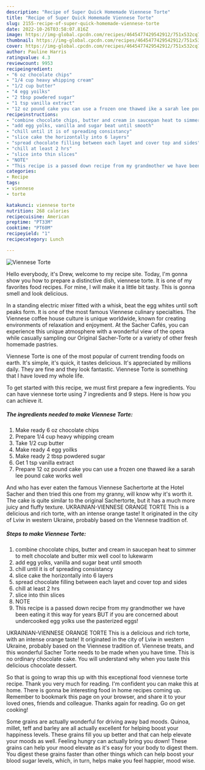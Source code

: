 ```yaml
---
description: "Recipe of Super Quick Homemade Viennese Torte"
title: "Recipe of Super Quick Homemade Viennese Torte"
slug: 2155-recipe-of-super-quick-homemade-viennese-torte
date: 2022-10-26T03:58:07.816Z
image: https://img-global.cpcdn.com/recipes/4645477429542912/751x532cq70/viennese-torte-recipe-main-photo.jpg
thumbnail: https://img-global.cpcdn.com/recipes/4645477429542912/751x532cq70/viennese-torte-recipe-main-photo.jpg
cover: https://img-global.cpcdn.com/recipes/4645477429542912/751x532cq70/viennese-torte-recipe-main-photo.jpg
author: Pauline Harris
ratingvalue: 4.3
reviewcount: 9953
recipeingredient:
- "6 oz chocolate chips"
- "1/4 cup heavy whipping cream"
- "1/2 cup butter"
- "4 egg yoilks"
- "2 tbsp powdered sugar"
- "1 tsp vanilla extract"
- "12 oz pound cake you can use a frozen one thawed ike a sarah lee pound cake works well"
recipeinstructions:
- "combine chocolate chips, butter and cream in saucepan heat to simmer to melt chocolate and butter mix well  cool to lukewarm"
- "add egg yolks, vanilla and sugar beat until smooth"
- "chill until it is of spreading consistancy"
- "slice cake the horizontally into 6 layers"
- "spread chocolate filling between each layet and cover top and sides"
- "chill at least 2 hrs"
- "slice into thin slices"
- "NOTE"
- "This recipe is a passed down recipe from my grandmother we have been eating it this way for years BUT if you are concerned about undercooked egg yolks use the pasterized eggs!"
categories:
- Recipe
tags:
- viennese
- torte

katakunci: viennese torte 
nutrition: 268 calories
recipecuisine: American
preptime: "PT33M"
cooktime: "PT60M"
recipeyield: "1"
recipecategory: Lunch

---
```



![Viennese Torte](https://img-global.cpcdn.com/recipes/4645477429542912/751x532cq70/viennese-torte-recipe-main-photo.jpg)

Hello everybody, it's Drew, welcome to my recipe site. Today, I'm gonna show you how to prepare a distinctive dish, viennese torte. It is one of my favorites food recipes. For mine, I will make it a little bit tasty. This is gonna smell and look delicious.

In a standing electric mixer fitted with a whisk, beat the egg whites until soft peaks form. It is one of the most famous Viennese culinary specialties. The Viennese coffee house culture is unique worldwide, known for creating environments of relaxation and enjoyment. At the Sacher Cafés, you can experience this unique atmosphere with a wonderful view of the opera while casually sampling our Original Sacher-Torte or a variety of other fresh homemade pastries.

Viennese Torte is one of the most popular of current trending foods on earth. It's simple, it's quick, it tastes delicious. It's appreciated by millions daily. They are fine and they look fantastic. Viennese Torte is something that I have loved my whole life.


To get started with this recipe, we must first prepare a few ingredients. You can have viennese torte using 7 ingredients and 9 steps. Here is how you can achieve it.

<!--inarticleads1-->

##### The ingredients needed to make Viennese Torte:

1. Make ready 6 oz chocolate chips
1. Prepare 1/4 cup heavy whipping cream
1. Take 1/2 cup butter
1. Make ready 4 egg yoilks
1. Make ready 2 tbsp powdered sugar
1. Get 1 tsp vanilla extract
1. Prepare 12 oz pound cake you can use a frozen one thawed ike a sarah lee pound cake works well


And who has ever eaten the famous Viennese Sachertorte at the Hotel Sacher and then tried this one from my granny, will know why it&#39;s worth it. The cake is quite similar to the original Sachertorte, but it has a much more juicy and fluffy texture. UKRAINIAN-VIENNESE ORANGE TORTE This is a delicious and rich torte, with an intense orange taste! It originated in the city of Lviw in western Ukraine, probably based on the Viennese tradition of. 

<!--inarticleads2-->

##### Steps to make Viennese Torte:

1. combine chocolate chips, butter and cream in saucepan heat to simmer to melt chocolate and butter mix well  cool to lukewarm
1. add egg yolks, vanilla and sugar beat until smooth
1. chill until it is of spreading consistancy
1. slice cake the horizontally into 6 layers
1. spread chocolate filling between each layet and cover top and sides
1. chill at least 2 hrs
1. slice into thin slices
1. NOTE
1. This recipe is a passed down recipe from my grandmother we have been eating it this way for years BUT if you are concerned about undercooked egg yolks use the pasterized eggs!


UKRAINIAN-VIENNESE ORANGE TORTE This is a delicious and rich torte, with an intense orange taste! It originated in the city of Lviw in western Ukraine, probably based on the Viennese tradition of. Viennese treats, and this wonderful Sacher Torte needs to be made when you have time. This is no ordinary chocolate cake. You will understand why when you taste this delicious chocolate dessert. 

So that is going to wrap this up with this exceptional food viennese torte recipe. Thank you very much for reading. I'm confident you can make this at home. There is gonna be interesting food in home recipes coming up. Remember to bookmark this page on your browser, and share it to your loved ones, friends and colleague. Thanks again for reading. Go on get cooking!

Some grains are actually wonderful for driving away bad moods. Quinoa, millet, teff and barley are all actually excellent for helping boost your happiness levels. These grains fill you up better and that can help elevate your moods as well. Feeling hungry can actually bring you down! These grains can help your mood elevate as it's easy for your body to digest them. You digest these grains faster than other things which can help boost your blood sugar levels, which, in turn, helps make you feel happier, mood wise.
